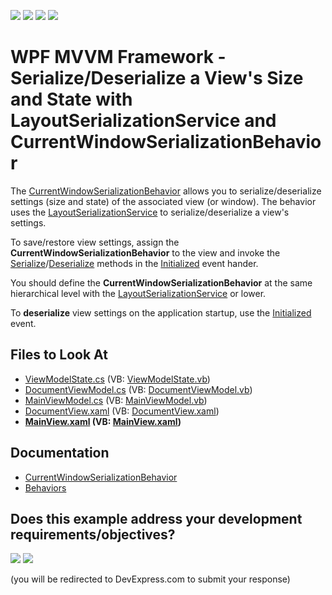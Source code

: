 <!-- default badges list -->
![](https://img.shields.io/endpoint?url=https://codecentral.devexpress.com/api/v1/VersionRange/128658115/22.2.2%2B)
[![](https://img.shields.io/badge/Open_in_DevExpress_Support_Center-FF7200?style=flat-square&logo=DevExpress&logoColor=white)](https://supportcenter.devexpress.com/ticket/details/T273165)
[![](https://img.shields.io/badge/📖_How_to_use_DevExpress_Examples-e9f6fc?style=flat-square)](https://docs.devexpress.com/GeneralInformation/403183)
[![](https://img.shields.io/badge/💬_Leave_Feedback-feecdd?style=flat-square)](#does-this-example-address-your-development-requirementsobjectives)
<!-- default badges end -->

# WPF MVVM Framework - Serialize/Deserialize a View's Size and State with LayoutSerializationService and CurrentWindowSerializationBehavior

The [CurrentWindowSerializationBehavior](https://docs.devexpress.com/WPF/DevExpress.Mvvm.UI.CurrentWindowSerializationBehavior) allows you to serialize/deserialize settings (size and state) of the associated view (or window). The behavior uses the [LayoutSerializationService](https://docs.devexpress.com/WPF/114419/mvvm-framework/services/predefined-set/layoutserializationservice) to serialize/deserialize a view's settings. 

To save/restore view settings, assign the **CurrentWindowSerializationBehavior** to the view and invoke the [Serialize](https://docs.devexpress.com/WPF/DevExpress.Mvvm.UI.LayoutSerializationService.Serialize)/[Deserialize](https://docs.devexpress.com/WPF/DevExpress.Mvvm.UI.LayoutSerializationService.Deserialize(System.String)) methods in the [Initialized](https://docs.microsoft.com/en-us/dotnet/api/system.windows.frameworkelement.initialized) event hander.

You should define the **CurrentWindowSerializationBehavior** at the same hierarchical level with the [LayoutSerializationService](https://docs.devexpress.com/WPF/114419/mvvm-framework/services/predefined-set/layoutserializationservice) or lower.

To **deserialize** view settings on the application startup, use the [Initialized](https://docs.microsoft.com/en-us/dotnet/api/system.windows.frameworkelement.initialized) event.

<!-- default file list -->
## Files to Look At

* [ViewModelState.cs](./CS/DocumentManagerSerialization/Common/ViewModelState.cs) (VB: [ViewModelState.vb](./VB/DocumentManagerSerialization/Common/ViewModelState.vb))
* [DocumentViewModel.cs](./CS/DocumentManagerSerialization/ViewModels/DocumentViewModel.cs) (VB: [DocumentViewModel.vb](./VB/DocumentManagerSerialization/ViewModels/DocumentViewModel.vb))
* [MainViewModel.cs](./CS/DocumentManagerSerialization/ViewModels/MainViewModel.cs) (VB: [MainViewModel.vb](./VB/DocumentManagerSerialization/ViewModels/MainViewModel.vb))
* [DocumentView.xaml](./CS/DocumentManagerSerialization/Views/DocumentView.xaml) (VB: [DocumentView.xaml](./VB/DocumentManagerSerialization/Views/DocumentView.xaml))
* **[MainView.xaml](./CS/DocumentManagerSerialization/Views/MainView.xaml) (VB: [MainView.xaml](./VB/DocumentManagerSerialization/Views/MainView.xaml))**
<!-- default file list end -->

## Documentation

- [CurrentWindowSerializationBehavior](https://docs.devexpress.com/WPF/DevExpress.Mvvm.UI.CurrentWindowSerializationBehavior)
- [Behaviors](https://docs.devexpress.com/WPF/17442/mvvm-framework/behaviors)
<!-- feedback -->
## Does this example address your development requirements/objectives?

[<img src="https://www.devexpress.com/support/examples/i/yes-button.svg"/>](https://www.devexpress.com/support/examples/survey.xml?utm_source=github&utm_campaign=wpf-mvvm-behaviors-currentwindowserializationbehavior&~~~was_helpful=yes) [<img src="https://www.devexpress.com/support/examples/i/no-button.svg"/>](https://www.devexpress.com/support/examples/survey.xml?utm_source=github&utm_campaign=wpf-mvvm-behaviors-currentwindowserializationbehavior&~~~was_helpful=no)

(you will be redirected to DevExpress.com to submit your response)
<!-- feedback end -->
